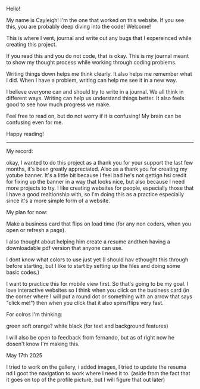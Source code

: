 Hello!

My name is Cayleigh! I'm the one that worked on this website. If you see this, you are probably deep diving into the code! Welcome!

This is where I vent, journal and write out any bugs that I expereinced while creating this project.

If you read this and you do not code, that is okay. This is my journal meant to show my thought process while working through coding problems.

Writing things down helps me think clearly. It also helps me remember what I did. When I have a problem, writing can help me see it in a new way.

I believe everyone can and should try to write in a journal. We all think in different ways. Writing can help us understand things better. It also feels good to see how much progress we make. 


Feel free to read on, but do not worry if it is confusing! My brain can be confusing even for me. 


Happy reading!

______
My record: 

okay, I wanted to do this project as a thank you for your support the last few months, it's been greatly appreciated. Also as a thank you for creating my yotube banner. It's a little bit because I feel bad he's not gettign hsi credit for fixing up the banner in a way that looks nice, but also because I need more projects to try. I like creating websites for people, especially those that I have a good realtionship with, so I'm doing this as a practice especially since it's a more simple form of a website. 


My plan for now:

Make a business card that flips on load time (for any non coders, when you open or refresh a page).  

I also thought about helping him create a resume andthen having a downloadable pdf version that anyone can use. 

I dont know what colors to use just yet (I should hav ethought this through before starting, but I like to start by setting up the files and doing some basic codes.)

I want to practice this for mobile view first. So that's going to be my goal. I love interactive websites so I think when you click on the business card (in the corner where I will put a round dot or something with an arrow that says "click me!") then when you click that it also spins/flips very fast.

For colros I'm thinking:

green
soft orange?
white
black (for text and background features)

I will also be open to feedback from fernando, but as of right now he  dosen't know I'm making this. 


May 17th 2025

I tried to work on the gallery, i added images, I tried to update the resuma nd I goot the navigation to work where I need it to. (aside from the fact that it goes on top of the profile picture, but I will figure that out later)
